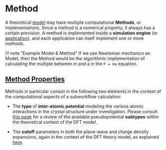 # Method

A theoretical [model](../models/overview.md) may have multiple computational **Methods**, or implementations. Since a method is a numerical property, it always has a certain precision. A method is implemented inside a **simulation engine** (or [application](../software/overview.md)), and each application can itself implement one or more methods.

!!! note "Example Model & Method"
    If we use Newtonian mechanics as Model, then the Method would be the algorithmic implementation of calculating the multiple between m and a in the `F = ma` equation.
    
## [Method Properties]()

Methods in particular consist in the following two elements in the context of the computational aspects of a subworkflow calculation: 

- The **type** of **inter-atomic potential** modeling the various atomic interactions in the crystal structure under investigation. Please consult [this page](pseudopotential/actions.md) for a review of the available pseudopotential **subtypes** within the theoretical context of the DFT model.

- The **cutoff** parameters in both the plane-wave and charge density expansions, again in the context of the DFT theory model, as explained [here](pseudopotential/parameters.md).

